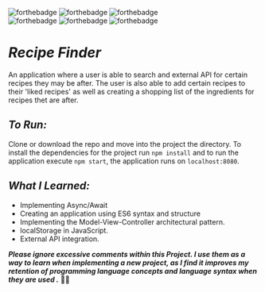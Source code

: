 ![forthebadge](https://img.shields.io/badge/made%20with-JavaScript-red.svg?style=for-the-badge&logo=JavaScript&logoColor=white)
![forthebadge](https://img.shields.io/badge/made%20with-HTML5-red.svg?style=for-the-badge&logo=HTML5&logoColor=white)
![forthebadge](https://img.shields.io/badge/made%20with-CSS3-red.svg?style=for-the-badge&logo=CSS3&logoColor=white)<br>
![forthebadge](https://img.shields.io/badge/uses-node.js-blue.svg?style=for-the-badge&logo=Node.js&logoColor=white)
![forthebadge](https://img.shields.io/badge/uses-babel-blue.svg?style=for-the-badge&logo=Babel&logoColor=white)
![forthebadge](https://img.shields.io/badge/uses-webpack-blue.svg?style=for-the-badge&logo=Webpack&logoColor=white)

# *Recipe Finder*
An application where a user is able to search and external API for certain recipes they may be after. The user is also able to add certain recipes to their 'liked recipes' as well as creating a shopping list of the ingredients for recipes thet are after.

## *To Run:*
Clone or download the repo and move into the project the directory. To install the dependencies for the project run ```npm install``` and to run the application execute ```npm start```, the application runs on ```localhost:8080```.

## *What I Learned:*

* Implementing Async/Await
* Creating an application using ES6 syntax and structure
* Implementing the Model-View-Controller architectural pattern.
* localStorage in JavaScript.
* External API integration.

_**Please ignore excessive comments within this Project. I use them as a way to learn when implementing a new project, as I find it improves my retention of programming language concepts and language syntax when they are used .**_ 🖖🏻
